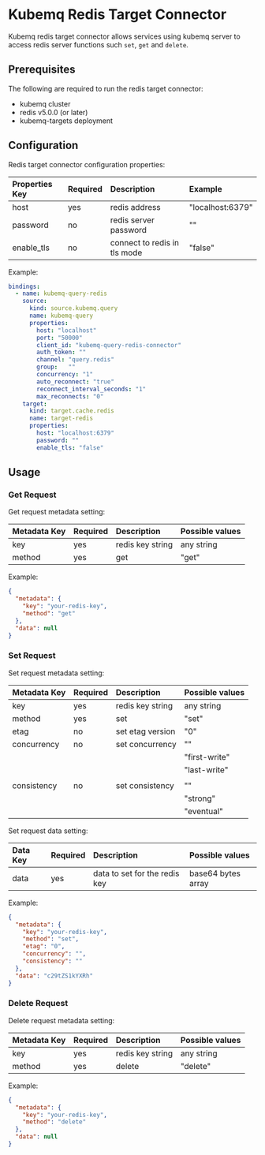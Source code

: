 # Kubemq Redis Target Connector

Kubemq redis target connector allows services using kubemq server to access redis server functions such `set`, `get` and `delete`.

## Prerequisites
The following are required to run the redis target connector:

- kubemq cluster
- redis v5.0.0 (or later)
- kubemq-targets deployment

## Configuration

Redis target connector configuration properties:

| Properties Key | Required | Description                  | Example          |
|:---------------|:---------|:-----------------------------|:-----------------|
| host           | yes      | redis address                | "localhost:6379" |
| password       | no       | redis server password        | ""               |
| enable_tls     | no       | connect to redis in tls mode | "false"          |

Example:

```yaml
bindings:
  - name: kubemq-query-redis
    source:
      kind: source.kubemq.query
      name: kubemq-query
      properties:
        host: "localhost"
        port: "50000"
        client_id: "kubemq-query-redis-connector"
        auth_token: ""
        channel: "query.redis"
        group:   ""
        concurrency: "1"
        auto_reconnect: "true"
        reconnect_interval_seconds: "1"
        max_reconnects: "0"
    target:
      kind: target.cache.redis
      name: target-redis
      properties:
        host: "localhost:6379"
        password: ""
        enable_tls: "false"
```

## Usage

### Get Request

Get request metadata setting:

| Metadata Key | Required | Description      | Possible values |
|:-------------|:---------|:-----------------|:----------------|
| key          | yes      | redis key string | any string      |
| method       | yes      | get              | "get"           |


Example:

```json
{
  "metadata": {
    "key": "your-redis-key",
    "method": "get"
  },
  "data": null
}
```

### Set Request

Set request metadata setting:

| Metadata Key | Required | Description      | Possible values |
|:-------------|:---------|:-----------------|:----------------|
| key          | yes      | redis key string | any string      |
| method       | yes      | set              | "set"           |
| etag         | no       | set etag version | "0"             |
| concurrency  | no       | set concurrency  | ""              |
|              |          |                  | "first-write"   |
|              |          |                  | "last-write"    |
|              |          |                  |                 |
| consistency  | no       | set consistency  | ""              |
|              |          |                  | "strong"        |
|              |          |                  | "eventual"      |

Set request data setting:

| Data Key | Required | Description                   | Possible values     |
|:---------|:---------|:------------------------------|:--------------------|
| data     | yes      | data to set for the redis key | base64 bytes array |

Example:

```json
{
  "metadata": {
    "key": "your-redis-key",
    "method": "set",
    "etag": "0",
    "concurrency": "",
    "consistency": ""
  },
  "data": "c29tZS1kYXRh" 
}
```
### Delete Request

Delete request metadata setting:

| Metadata Key | Required | Description      | Possible values |
|:-------------|:---------|:-----------------|:----------------|
| key          | yes      | redis key string | any string      |
| method       | yes      | delete           | "delete"        |


Example:

```json
{
  "metadata": {
    "key": "your-redis-key",
    "method": "delete"
  },
  "data": null
}
```
